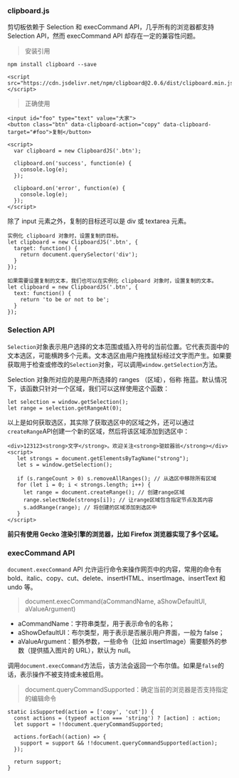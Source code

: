### clipboard.js
剪切板依赖于 Selection 和 execCommand API，几乎所有的浏览器都支持 Selection API，然而 execCommand API 却存在一定的兼容性问题。

> 安装引用
```
npm install clipboard --save

<script src="https://cdn.jsdelivr.net/npm/clipboard@2.0.6/dist/clipboard.min.js"></script>
```

> 正确使用
```
<input id="foo" type="text" value="大家">
<button class="btn" data-clipboard-action="copy" data-clipboard-target="#foo">复制</button>

<script>
  var clipboard = new ClipboardJS('.btn');

  clipboard.on('success', function(e) {
    console.log(e);
  });
    
  clipboard.on('error', function(e) {
    console.log(e);
  });
</script>
```

除了 input 元素之外，复制的目标还可以是 div 或 textarea 元素。

```
实例化 clipboard 对象时，设置复制的目标。
let clipboard = new ClipboardJS('.btn', {
  target: function() {
    return document.querySelector('div');
  }
});

如果需要设置复制的文本，我们也可以在实例化 clipboard 对象时，设置复制的文本。
let clipboard = new ClipboardJS('.btn', {
  text: function() {
    return 'to be or not to be';
  }
});
```

### Selection API
`Selection`对象表示用户选择的文本范围或插入符号的当前位置。它代表页面中的文本选区，可能横跨多个元素。文本选区由用户拖拽鼠标经过文字而产生。如果要获取用于检查或修改的`Selection`对象，可以调用`window.getSelection`方法。

Selection 对象所对应的是用户所选择的 ranges （区域），俗称 拖蓝。默认情况下，该函数只针对一个区域，我们可以这样使用这个函数：
```
let selection = window.getSelection();
let range = selection.getRangeAt(0);
```
以上是如何获取选区，其实除了获取选区中的区域之外，还可以通过`createRange`API创建一个新的区域，然后将该区域添加到选区中：
```
<div>123123<strong>文字</strong>。欢迎关注<strong>驱蚊器翁</strong></div>
<script>
   let strongs = document.getElementsByTagName("strong");
   let s = window.getSelection();

   if (s.rangeCount > 0) s.removeAllRanges(); // 从选区中移除所有区域
   for (let i = 0; i < strongs.length; i++) {
     let range = document.createRange(); // 创建range区域
     range.selectNode(strongs[i]); // 让range区域包含指定节点及其内容
     s.addRange(range); // 将创建的区域添加到选区中
   }
</script>
```
**前只有使用 Gecko 渲染引擎的浏览器，比如 Firefox 浏览器实现了多个区域。**

### execCommand API
`document.execCommand` API 允许运行命令来操作网页中的内容，常用的命令有 bold、italic、copy、cut、delete、insertHTML、insertImage、insertText 和 undo 等。

> document.execCommand(aCommandName, aShowDefaultUI, aValueArgument)
- aCommandName：字符串类型，用于表示命令的名称；
- aShowDefaultUI：布尔类型，用于表示是否展示用户界面，一般为 false；
- aValueArgument：额外参数，一些命令（比如 insertImage）需要额外的参数（提供插入图片的 URL），默认为 null。

调用`document.execCommand`方法后，该方法会返回一个布尔值。如果是`false`的话，表示操作不被支持或未被启用。

> document.queryCommandSupported：确定当前的浏览器是否支持指定的编辑命令
```
static isSupported(action = ['copy', 'cut']) {
  const actions = (typeof action === 'string') ? [action] : action;
  let support = !!document.queryCommandSupported;

  actions.forEach((action) => {
    support = support && !!document.queryCommandSupported(action);
  });

  return support;
}
```